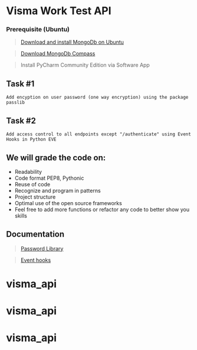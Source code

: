 # Visma Work Test API

### Prerequisite (Ubuntu)

> [Download and install MongoDb on Ubuntu](https://docs.mongodb.com/manual/tutorial/install-mongodb-on-ubuntu/)

> [Download MongoDb Compass](https://www.mongodb.com/products/compass)

> Install PyCharm Community Edition via Software App

## Task #1

    Add encyption on user password (one way encryption) using the package passlib

## Task #2

    Add access control to all endpoints except "/authenticate" using Event Hooks in Python EVE

## We will grade the code on:

- Readability
- Code format PEP8, Pythonic
- Reuse of code
- Recognize and program in patterns
- Project structure
- Optimal use of the open source frameworks
- Feel free to add more functions or refactor any code to better show you skills

## Documentation

> [Password Library](https://passlib.readthedocs.io/en/stable/)

> [Event hooks](https://docs.python-eve.org/en/stable/features.html#eventhooks)
# visma_api
# visma_api
# visma_api
